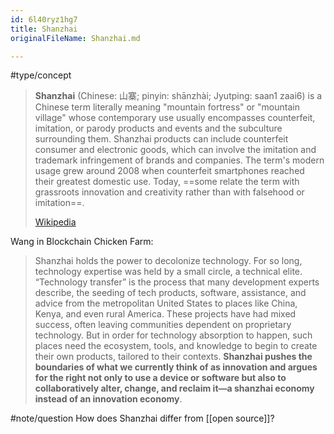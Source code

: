 ```yaml
---
id: 6l40ryz1hg7
title: Shanzhai
originalFileName: Shanzhai.md

---
```


#type/concept

> **Shanzhai** (Chinese: 山寨; pinyin: shānzhài; Jyutping: saan1 zaai6) is a Chinese term literally meaning "mountain fortress" or "mountain village" whose contemporary use usually encompasses counterfeit, imitation, or parody products and events and the subculture surrounding them. Shanzhai products can include counterfeit consumer and electronic goods, which can involve the imitation and trademark infringement of brands and companies. The term's modern usage grew around 2008 when counterfeit smartphones reached their greatest domestic use. Today, ==some relate the term with grassroots innovation and creativity rather than with falsehood or imitation==.
>
> [Wikipedia](https://en.wikipedia.org/wiki/Shanzhai)

Wang in Blockchain Chicken Farm:

> Shanzhai holds the power to decolonize technology. For so long, technology expertise was held by a small circle, a technical elite. “Technology transfer” is the process that many development experts describe, the seeding of tech products, software, assistance, and advice from the metropolitan United States to places like China, Kenya, and even rural America. These projects have had mixed success, often leaving communities dependent on proprietary technology. But in order for technology absorption to happen, such places need the ecosystem, tools, and knowledge to begin to create their own products, tailored to their contexts. **Shanzhai pushes the boundaries of what we currently think of as innovation and argues for the right not only to use a device or software but also to collaboratively alter, change, and reclaim it—a shanzhai economy instead of an innovation economy**.

#note/question How does Shanzhai differ from [[open source]]?
